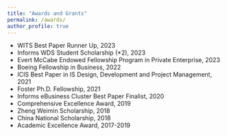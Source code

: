 ```yaml
---
title: "Awards and Grants"
permalink: /awards/
author_profile: true
---
```


- WITS Best Paper Runner Up, 2023
- Informs WDS Student Scholarship (*2), 2023
- Evert McCabe Endowed Fellowship Program in Private Enterprise, 2023
- Boeing Fellowship in Business, 2022
- ICIS Best Paper in IS Design, Development and Project Management, 2021
- Foster Ph.D. Fellowship, 2021
- Informs eBusiness Cluster Best Paper Finalist, 2020
- Comprehensive Excellence Award, 2019
- Zheng Weimin Scholarship, 2018
- China National Scholarship, 2018
- Academic Excellence Award, 2017-2019

<!-- {{ post.date | date: '%m %d, %Y' }} -->
